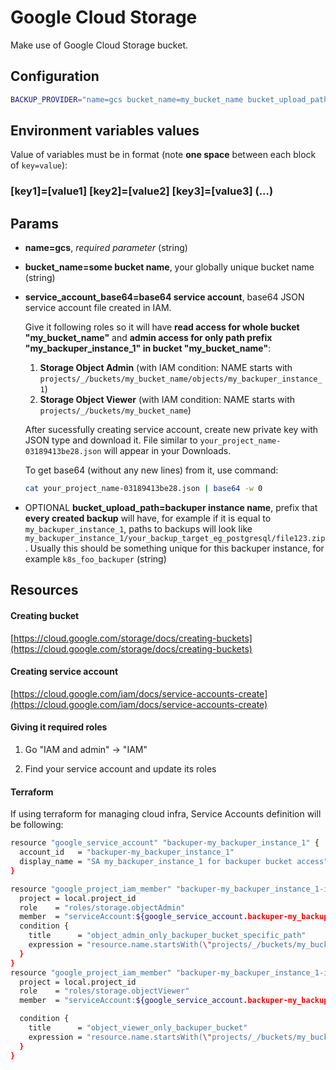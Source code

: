 # Google Cloud Storage

Make use of Google Cloud Storage bucket.
## Configuration

```bash
BACKUP_PROVIDER="name=gcs bucket_name=my_bucket_name bucket_upload_path=my_backuper_instance_1 service_account_base64=Z29vZ2xlX3NlcnZpY2VfYWNjb3VudAo="
```

## Environment variables values

Value of variables must be in format (note **one space** between each block of `key=value`):
<h3> 
[key1]=[value1] [key2]=[value2] [key3]=[value3] (...)
</h3>

## Params

- **name=gcs**, *required parameter* (string)
- **bucket_name=some bucket name**, your globally unique bucket name (string)
- **service_account_base64=base64 service account**, base64 JSON service account file created in IAM.

    Give it following roles so it will have **read access for whole bucket "my_bucket_name"** and **admin access for only path prefix "my_backuper_instance_1" in bucket "my_bucket_name"**:

    1. **Storage Object Admin** (with IAM condition: NAME starts with `projects/_/buckets/my_bucket_name/objects/my_backuper_instance_1`)
    2. **Storage Object Viewer** (with IAM condition: NAME starts with `projects/_/buckets/my_bucket_name`)

    After sucessfully creating service account, create new private key with JSON type and download it. File similar to `your_project_name-03189413be28.json` will appear in your Downloads.

    To get base64 (without any new lines) from it, use command:

    ```bash
    cat your_project_name-03189413be28.json | base64 -w 0
    ```

- OPTIONAL **bucket_upload_path=backuper instance name**, prefix that **every created backup** will have, for example if it is equal to `my_backuper_instance_1`, paths to backups will look like `my_backuper_instance_1/your_backup_target_eg_postgresql/file123.zip`. Usually this should be something unique for this backuper instance, for example `k8s_foo_backuper` (string)

## Resources

#### Creating bucket

[https://cloud.google.com/storage/docs/creating-buckets](https://cloud.google.com/storage/docs/creating-buckets)


#### Creating service account

[https://cloud.google.com/iam/docs/service-accounts-create](https://cloud.google.com/iam/docs/service-accounts-create)

#### Giving it required roles

1. Go "IAM and admin" -> "IAM"

2. Find your service account and update its roles

#### Terraform

If using terraform for managing cloud infra, Service Accounts definition will be following:

```bash
resource "google_service_account" "backuper-my_backuper_instance_1" {
  account_id   = "backuper-my_backuper_instance_1"
  display_name = "SA my_backuper_instance_1 for backuper bucket access"
}

resource "google_project_iam_member" "backuper-my_backuper_instance_1-iam-object-admin" {
  project = local.project_id
  role    = "roles/storage.objectAdmin"
  member  = "serviceAccount:${google_service_account.backuper-my_backuper_instance_1.email}"
  condition {
    title      = "object_admin_only_backuper_bucket_specific_path"
    expression = "resource.name.startsWith(\"projects/_/buckets/my_bucket_name/objects/my_backuper_instance_1\")"
  }
}
resource "google_project_iam_member" "backuper-my_backuper_instance_1-iam-object-viewer" {
  project = local.project_id
  role    = "roles/storage.objectViewer"
  member  = "serviceAccount:${google_service_account.backuper-my_backuper_instance_1.email}"

  condition {
    title      = "object_viewer_only_backuper_bucket"
    expression = "resource.name.startsWith(\"projects/_/buckets/my_bucket_name\")"
  }
}

```

<br>
<br>